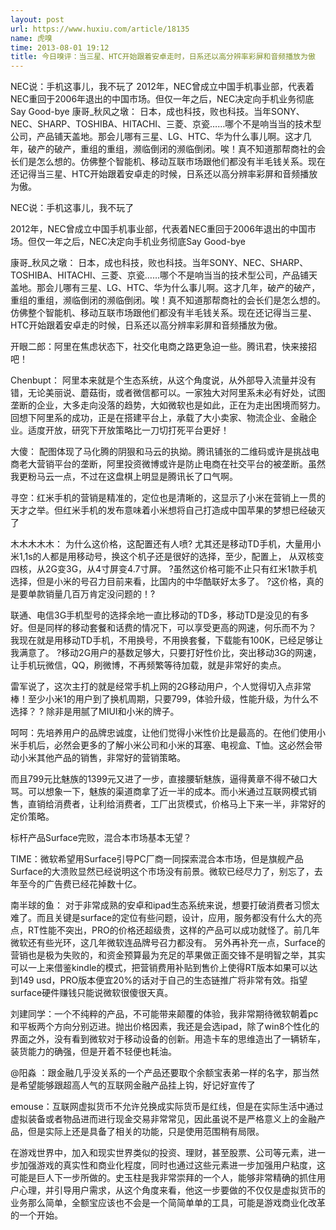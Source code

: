 ```yaml
---
layout: post
url: https://www.huxiu.com/article/18135
name: 虎嗅
time: 2013-08-01 19:12
title: 今日嗅评：当三星、HTC开始跟着安卓走时，日系还以高分辨率彩屏和音频播放为傲
---
```

NEC说：手机这事儿，我不玩了 2012年，NEC曾成立中国手机事业部，代表着NEC重回于2006年退出的中国市场。但仅一年之后，NEC决定向手机业务彻底Say Good-bye 康哥_秋风之墩： 日本，成也科技，败也科技。当年SONY、NEC、SHARP、TOSHIBA、HITACHI、三菱、京瓷……哪个不是响当当的技术型公司，产品铺天盖地。那会儿哪有三星、LG、HTC、华为什么事儿啊。这才几年，破产的破产，重组的重组，濒临倒闭的濒临倒闭。唉！真不知道那帮商社的会长们是怎么想的。仿佛整个智能机、移动互联市场跟他们都没有半毛钱关系。现在还记得当三星、HTC开始跟着安卓走的时候，日系还以高分辨率彩屏和音频播放为傲。

NEC说：手机这事儿，我不玩了

2012年，NEC曾成立中国手机事业部，代表着NEC重回于2006年退出的中国市场。但仅一年之后，NEC决定向手机业务彻底Say Good-bye

康哥_秋风之墩： 日本，成也科技，败也科技。当年SONY、NEC、SHARP、TOSHIBA、HITACHI、三菱、京瓷……哪个不是响当当的技术型公司，产品铺天盖地。那会儿哪有三星、LG、HTC、华为什么事儿啊。这才几年，破产的破产，重组的重组，濒临倒闭的濒临倒闭。唉！真不知道那帮商社的会长们是怎么想的。仿佛整个智能机、移动互联市场跟他们都没有半毛钱关系。现在还记得当三星、HTC开始跟着安卓走的时候，日系还以高分辨率彩屏和音频播放为傲。

开眼二郎：阿里在焦虑状态下，社交化电商之路更急迫一些。腾讯君，快来接招吧！

Chenbupt： 阿里本来就是个生态系统，从这个角度说，从外部导入流量并没有错，无论美丽说、蘑菇街，或者微信都可以。一家独大对阿里系未必有好处，试图垄断的企业，大多走向没落的趋势，大如微软也是如此，正在为走出困境而努力。回想下阿里系的成功，正是在搭建平台上，承载了大小卖家、物流企业、金融企业。适度开放，研究下开放策略比一刀切打死平台更好！

大傻： 配图体现了马化腾的阴狠和马云的执拗。腾讯铺张的二维码或许是挑战电商老大营销平台的垄断，阿里投资微博或许是防止电商在社交平台的被垄断。虽然我更粉马云一点，不过在这盘棋上明显是腾讯长了口气啊。

寻空：红米手机的营销是精准的，定位也是清晰的，这显示了小米在营销上一贯的天才之举。但红米手机的发布意味着小米想将自己打造成中国苹果的梦想已经破灭了

木木木木木： 为什么这价格，这配置还有人喷? 尤其还是移动TD手机，大量用小米1,1s的人都是用移动号，换这个机子还是很好的选择，至少，配置上， 从双核变四核，从2G变3G，从4寸屏变4.7寸屏。 ?虽然这价格可能不止只有红米1款手机选择，但是小米的号召力目前来看，比国内的中华酷联好太多了。 ?这价格，真的是要单款销量几百万肯定没问题的！?

联通、电信3G手机型号的选择余地一直比移动的TD多，移动TD是没见的有多好。但是同样的移动套餐和话费的情况下，可以享受更高的网速，何乐而不为？ 我现在就是用移动TD手机，不用换号，不用换套餐，下载能有100K，已经足够让我满意了。 ?移动2G用户的基数足够大，只要打好性价比，突出移动3G的网速，让手机玩微信，QQ，刷微博，不再频繁等待加载，就是非常好的卖点。

雷军说了，这次主打的就是经常手机上网的2G移动用户，个人觉得切入点非常棒！至少小米1的用户到了换机周期，只要799，体验升级，性能升级，为什么不选择？ ? 除非是用腻了MIUI和小米的牌子。

呵呵：先培养用户的品牌忠诚度，让他们觉得小米性价比是最高的。在他们使用小米手机后，必然会更多的了解小米公司和小米的耳塞、电视盒、T恤。这必然会带动小米其他产品的销售，非常好的营销策略。

而且799元比魅族的1399元又进了一步，直接腰斩魅族，逼得黄章不得不破口大骂。可以想象一下，魅族的渠道商拿了近一半的成本。而小米通过互联网模式销售，直销给消费者，让利给消费者，工厂出货模式，价格马上下来一半，非常好的定价策略。

标杆产品Surface完败，混合本市场基本无望？

TIME：微软希望用Surface引导PC厂商一同探索混合本市场，但是旗舰产品Surface的大溃败显然已经说明这个市场没有前景。微软已经尽力了，别忘了，去年至今的广告费已经花掉数十亿。

南半球的鱼： 对于非常成熟的安卓和ipad生态系统来说，想要打破消费者习惯太难了。而且关键是surface的定位有些问题，设计，应用，服务都没有什么大的亮点，RT性能不突出，PRO的价格还超级贵，这样的产品可以成功就怪了。前几年微软还有些光环，这几年微软连品牌号召力都没有。 另外再补充一点，Surface的营销也是极为失败的，和资金预算最为充足的苹果做正面交锋不是明智之举，其实可以一上来借鉴kindle的模式，把营销费用补贴到售价上使得RT版本如果可以达到149 usd，PRO版本便宜20%的话对于自己的生态链推广将非常有效。指望surface硬件赚钱只能说微软很傻很天真。

刘建同学：一个不纯粹的产品，不可能带来颠覆的体验，我非常期待微软朝着pc和平板两个方向分别迈进。抛出价格因素，我还是会选ipad，除了win8个性化的界面之外，没有看到微软对于移动设备的创新。用造卡车的思维造出了一辆轿车，装货能力的确强，但是开着不轻便也耗油。

@阳淼 ：跟金融几乎没关系的一个产品还要取个余额宝表弟一样的名字，那当然是希望能够跟超高人气的互联网金融产品挂上钩，好记好宣传了

emouse：互联网虚拟货币不允许兑换成实际货币是红线，但是在实际生活中通过虚拟装备或者物品进而进行现金交易非常常见，因此虽说不是严格意义上的金融产品，但是实际上还是具备了相关的功能，只是使用范围稍有局限。

在游戏世界中，加入和现实世界类似的投资、理财，甚至股票、公司等元素，进一步加强游戏的真实性和商业化程度，同时也通过这些元素进一步加强用户粘度，这可能是巨人下一步所做的。史玉柱是我非常崇拜的一个人，能够非常精确的抓住用户心理，并引导用户需求，从这个角度来看，他这一步要做的不仅仅是虚拟货币的业务那么简单，全额宝应该也不会是一个简简单单的工具，可能是游戏商业化改革的一个开始。


